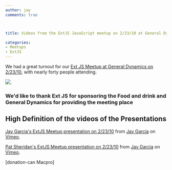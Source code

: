 ```yaml
---
author: jay
comments: true



title: Videos from the ExtJS JavaScript meetup on 2/23/10 at General Dynamics

categories:
- Meetups
- ExtJS
---
```


We had a great turnout for our [Ext JS Meetup at General Dynamics on 2/23/10](http://moduscreate.com/285/february-23-2010-northern-virginia-extjs-and-javascript-meetup-at-general-dynamics), with nearly forty people attending.  

![](http://moduscreate.com/img/screencasts/2010-02-26_1228.png).





### We'd like to thank Ext JS for sponsoring the Food and drink and General Dynamics for providing the meeting place





## High Definition of the videos of the Presentations









[Jay Garcia's ExtJS Meetup presentation on 2/23/10](http://vimeo.com/9758715) from [Jay Garcia](http://vimeo.com/user3205431) on [Vimeo](http://vimeo.com).









[Pat Sheridan's ExtJS Meetup presentation on 2/23/10](http://vimeo.com/9759650) from [Jay Garcia](http://vimeo.com/user3205431) on [Vimeo](http://vimeo.com).





[donation-can Macpro]



